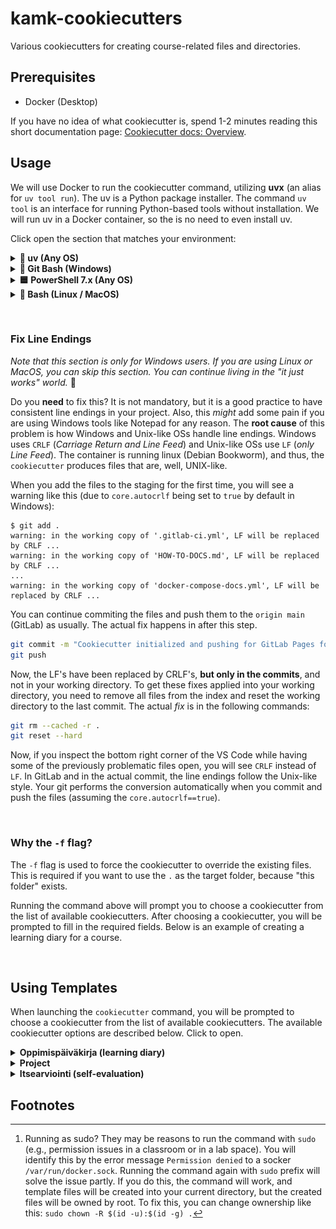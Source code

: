 # kamk-cookiecutters

Various cookiecutters for creating course-related files and directories.

## Prerequisites

* Docker (Desktop)

If you have no idea of what cookiecutter is, spend 1-2 minutes reading this short documentation page: [Cookiecutter docs: Overview](https://cookiecutter.readthedocs.io/en/latest/overview.html).

## Usage

We will use Docker to run the cookiecutter command, utilizing **uvx** (an alias for `uv tool run`). The uv is a Python package installer. The command `uv tool` is an interface for running Python-based tools without installation. We will run uv in a Docker container, so the is no need to even install uv. 

Click open the section that matches your environment:

<details>
<summary><strong>🐍 uv (Any OS)</strong></summary>
 

If you **do have** the actual uv (and uvx) installed, the command will be super short and it will also handle line-endings according to your OS without any extra steps. If not, use Docker as described below.

```bash
uvx cookiecutter gh:sourander/kamk-cookiecutters -f
```
</details>

<details>
<summary><strong>🔷 Git Bash (Windows)</strong></summary>

```bash
winpty docker run -it --rm \
-v "/$(pwd):/workspace" \
-w '//workspace' \
ghcr.io/astral-sh/uv:python3.11-bookworm \
uvx cookiecutter gh:sourander/kamk-cookiecutters -f
```

And then, push these to git and immediately fix line endings as well. How? Read more at [#fix-line-endings](#fix-line-endings).

</details>

<details>
<summary><strong>🟦 PowerShell 7.x (Any OS)</strong></summary>

```powershell
docker run -it --rm `
-v "${PWD}:/workspace" `
-w /workspace `
ghcr.io/astral-sh/uv:python3.11-bookworm `
uvx cookiecutter gh:sourander/kamk-cookiecutters -f
```

And then, push these to git and immediately fix line endings as well. How? Read more at [#fix-line-endings](#fix-line-endings).



</details>


<details>
<summary><strong>🐧 Bash (Linux / MacOS)</strong></summary>

```bash
docker run -it --rm \
-v "$(pwd):/workspace" \
-w /workspace \
ghcr.io/astral-sh/uv:python3.11-bookworm \
uvx cookiecutter gh:sourander/kamk-cookiecutters -f
```

🔑 Running as sudo? Read more below. [^1]

</details>

&nbsp;

### Fix Line Endings

*Note that this section is only for Windows users. If you are using Linux or MacOS, you can skip this section. You can continue living in the "it just works" world.* 🌈

Do you **need** to fix this? It is not mandatory, but it is a good practice to have consistent line endings in your project. Also, this *might* add some pain if you are using Windows tools like Notepad for any reason. The **root cause** of this problem is how Windows and Unix-like OSs handle line endings. Windows uses `CRLF` (*Carriage Return and Line Feed*) and Unix-like OSs use `LF` (*only Line Feed*). The container is running linux (Debian Bookworm), and thus, the `cookiecutter` produces files that are, well, UNIX-like. 

When you add the files to the staging for the first time, you will see a warning like this (due to `core.autocrlf` being set to `true` by default in Windows):

```console
$ git add .
warning: in the working copy of '.gitlab-ci.yml', LF will be replaced by CRLF ...
warning: in the working copy of 'HOW-TO-DOCS.md', LF will be replaced by CRLF ...
...
warning: in the working copy of 'docker-compose-docs.yml', LF will be replaced by CRLF ...
```

You can continue commiting the files and push them to the `origin main` (GitLab) as usually. The actual fix happens in after this step.

```bash
git commit -m "Cookiecutter initialized and pushing for GitLab Pages for the first time"
git push
```

Now, the LF's have been replaced by CRLF's, **but only in the commits**, and not in your working directory. To get these fixes applied into your working directory, you need to remove all files from the index and reset the working directory to the last commit. The actual *fix* is in the following commands:

```bash
git rm --cached -r .
git reset --hard
```

Now, if you inspect the bottom right corner of the VS Code while having some of the previously problematic files open, you will see `CRLF` instead of `LF`. In GitLab and in the actual commit, the line endings follow the Unix-like style. Your git performs the conversion automatically when you commit and push the files (assuming the `core.autocrlf==true`).

&nbsp;

### Why the `-f` flag?

The `-f` flag is used to force the cookiecutter to override the existing files. This is required if you want to use the `.` as the target folder, because "this folder" exists.

Running the command above will prompt you to choose a cookiecutter from the list of available cookiecutters. After choosing a cookiecutter, you will be prompted to fill in the required fields. Below is an example of creating a learning diary for a course.

&nbsp;

## Using Templates

When launching the `cookiecutter` command, you will be prompted to choose a cookiecutter from the list of available cookiecutters. The available cookiecutter options are described below. Click to open.

<details>
<summary><strong>Oppimispäiväkirja (learning diary)</strong></summary>

![asciinema recording](doc-assets/cookiecutter.gif)

**Animaatio 1:** *Oppimispäiväkirja -mallin valinta ja täyttö.*

**TIP:** If you are interested in creating similar GIF animations, you can use tool `asciinema` for recording and `agg` for GIF conversion. The tools may not be compatible with Windows.

The steps and brief explanations are in the table below:

| Step              | Explanation                                                                       |
| ----------------- | --------------------------------------------------------------------------------- |
| Select a template | 1 (the index of this template)                                                    |
| Course name       | The name of the course you are in. The default value is always shown in brackets. |
| Course slug       | A slugified course name. You typically do not need to change this.                |
| Containing folder | The default is the current folder (`.`). Default requires the `-f` flag.          |
| Author            | Your Full Name.                                                                   |

How to write a learning diary? Read from [Oppimispäiväkirja 101](https://sourander.github.io/oat) (in Finnish).
</details>

<details>
<summary><strong>Project</strong></summary>

![asciinema recording](doc-assets/project-cookie.gif)

**Animaatio 1:** *Projekti -mallin valinta ja täyttö.*

The steps and brief explanations are in the table below:

| Step              | Explanation                                                                 |
| ----------------- | --------------------------------------------------------------------------- |
| Select a template | 2 (the index of this template)                                              |
| Course name       | The name of the course you are in.                                          |
| Group name        | The name of the group you are in.                                           |
| Group authors     | The names of the group members. Separate with a comma.                      |
| Project name      | The name of the project your group is building.                             |
| Project slug      | A slugified project name. Only use a-z and dash. No whitespace, no symbols. |
| Containing folder | The default is the current folder (`.`). Default requires the `-f` flag.    |

How to write a project documentation? The template itself includes a guide for this! Also, the introduction lesson of the course will guide you through the process. If not, ask your teacher.
</details>

<details>
<summary><strong>Itsearviointi (self-evaluation)</strong></summary>

The Itsearviointi example lacks the GIF-animation, since the process is similar to the previous ones. If you want to see what the Cookiecutter-prompting process looks like, check either of the previous examples. The questions and their descriptions are in the table below:

| Step              | Explanation                                                              |
| ----------------- | ------------------------------------------------------------------------ |
| Select a template | 3 (the index of this template)                                           |
| Course name       | The name of the course you are in.                                       |
| Course slug       | A slugified course name. You typically do not need to change this.       |
| Containing folder | The default is the current folder (`.`). Default requires the `-f` flag. |
| Author            | Your Full Name.                                                          |

</details>


## Footnotes

[^1]: Running as sudo? They may be reasons to run the command with `sudo` (e.g., permission issues in a classroom or in a lab space). You will identify this by the error message `Permission denied` to a socker `/var/run/docker.sock`. Running the command again with `sudo` prefix will solve the issue partly. If you do this, the command will work, and template files will be created into your current directory, but the created files will be owned by root. To fix this, you can change ownership like this: `sudo chown -R $(id -u):$(id -g) .`
